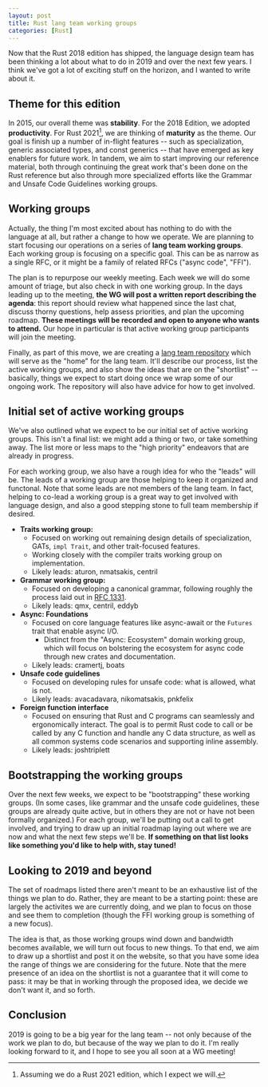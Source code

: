 ```yaml
---
layout: post
title: Rust lang team working groups
categories: [Rust]
---
```


Now that the Rust 2018 edition has shipped, the language design team
has been thinking a lot about what to do in 2019 and over the next
few years. I think we've got a lot of exciting stuff on the horizon,
and I wanted to write about it.

## Theme for this edition

In 2015, our overall theme was **stability**. For the 2018 Edition, we adopted
**productivity**. For Rust 2021[^2021], we are thinking of **maturity** as the theme.
Our goal is finish up a number of in-flight features -- such as specialization,
generic associated types, and const generics -- that have emerged as key enablers
for future work. In tandem, we aim to start improving our reference material,
both through continuing the great work that's been done on the Rust reference
but also through more specialized efforts like the Grammar and Unsafe Code Guidelines
working groups.

[^2021]: Assuming we do a Rust 2021 edition, which I expect we will.

## Working groups

Actually, the thing I'm most excited about has nothing to do with the
language at all, but rather a change to how we operate. We are planning
to start focusing our operations on a series of **lang team working groups**.
Each working group is focusing on a specific goal. This can be as narrow
as a single RFC, or it might be a family of related RFCs ("async code", "FFI").

The plan is to repurpose our weekly meeting. Each week we will do some amount
of triage, but also check in with one working group. In the days leading up to the meeting,
**the WG will post a written report describing the agenda**: this report should
review what happened since the last chat, discuss thorny questions, help assess priorities, and
plan the upcoming roadmap. **These meetings will be
recorded and open to anyone who wants to attend.** Our hope in particular is that
active working group participants will join the meeting.

Finally, as part of this move, we are creating a [lang team repository](https://github.com/rust-lang/lang-team/) which will serve as the "home" for the lang team. It'll describe our process,
list the active working groups, and also show the ideas that are on the "shortlist" -- basically,
things we expect to start doing once we wrap some of our ongoing work. The repository will
also have advice for how to get involved.

## Initial set of active working groups

We've also outlined what we expect to be our initial set of active working groups.
This isn't a final list: we might add a thing or two, or take something away. The list
more or less maps to the "high priority" endeavors that are already in progress.

For each working group, we also have a rough idea for who the "leads" will be. The
leads of a working group are those helping to keep it organized and functonal. Note that
some leads are not members of the lang team. In fact, helping to co-lead a working group
is a great way to get involved with language design, and also a good stepping stone to full team
membership if desired.

- **Traits working group:**
    - Focused on working out remaining design details of specialization, GATs,
      `impl Trait`, and other trait-focused features.
    - Working closely with the compiler traits working group on implementation.
    - Likely leads: aturon, nmatsakis, centril
- **Grammar working group:**
    - Focused on developing a canonical grammar, following roughly the process
      laid out in [RFC 1331](https://rust-lang.github.io/rfcs/1331-grammar-is-canonical.html).
    - Likely leads: qmx, centril, eddyb
- **Async: Foundations**
    - Focused on core language features like async-await or the `Futures` trait
      that enable async I/O.
      - Distinct from the "Async: Ecosystem" domain working group, which will focus on 
        bolstering the ecosystem for async code through new crates and documentation.
    - Likely leads: cramertj, boats
- **Unsafe code guidelines**
    - Focused on developing rules for unsafe code: what is allowed, what is not.
    - Likely leads: avacadavara, nikomatsakis, pnkfelix
- **Foreign function interface**
    - Focused on ensuring that Rust and C programs can seamlessly and ergonomically
      interact. The goal is to permit Rust code to call or be called by any C function
      and handle any C data structure, as well as all common systems code scenarios
      and supporting inline assembly.
    - Likely leads: joshtriplett
    
## Bootstrapping the working groups

Over the next few weeks, we expect to be "bootstrapping" these working groups.
(In some cases, like grammar and the unsafe code guidelines, these groups
are already quite active, but in others they are not or have not been
formally organized.) For each group, we'll be putting out a call to get involved,
and trying to draw up an initial roadmap laying out where we are now and what the
next few steps we'll be. **If something on that list looks like something you'd
like to help with, stay tuned!**

## Looking to 2019 and beyond

The set of roadmaps listed there aren't meant to be an exhaustive list of the
things we plan to do. Rather, they are meant to be a starting point: these are
largely the activites we are currently doing, and we plan to focus on those and
see them to completion (though the FFI working group is something of a new focus).

The idea is that, as those working groups wind down and bandwidth becomes available,
we will turn out focus to new things. To that end, we aim to draw up a shortlist
and post it on the website, so that you have some idea the range of things we are considering
for the future. Note that the mere presence of an idea on the shortlist is not a guarantee
that it will come to pass: it may be that in working through the proposed idea, we decide
we don't want it, and so forth.

## Conclusion

2019 is going to be a big year for the lang team -- not only because of the work
we plan to do, but because of the way we plan to do it. I'm really looking forward
to it, and I hope to see you all soon at a WG meeting!
